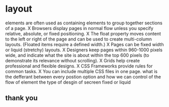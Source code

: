 # layout
elements are often used as containing elements
to group together sections of a page.
X Browsers display pages in normal flow unless you
specify relative, absolute, or fixed positioning.
X The float property moves content to the left or right
of the page and can be used to create multi-column
layouts. (Floated items require a defined width.)
X Pages can be fixed width or liquid (stretchy) layouts.
X Designers keep pages within 960-1000 pixels wide,
and indicate what the site is about within the top 600
pixels (to demonstrate its relevance without scrolling).
X Grids help create professional and flexible designs.
X CSS Frameworks provide rules for common tasks.
X You can include multiple CSS files in one page.
what is the defferant between every postion option and how we can control of the flow of element 
the type of desgin of secreen fixed or liquid 
## thank you 
